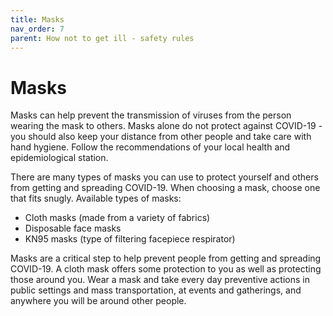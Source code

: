 ```yaml
---
title: Masks
nav_order: 7
parent: How not to get ill - safety rules
---
```


Masks
=====

Masks can help prevent the transmission of viruses from the person wearing the mask to others. Masks alone do not protect against COVID-19 - you should also keep your distance from other people and take care with hand hygiene. Follow the recommendations of your local health and epidemiological station.

There are many types of masks you can use to protect yourself and others from getting and spreading COVID-19. When choosing a mask, choose one that fits snugly. Available types of masks:

* Cloth masks (made from a variety of fabrics)
* Disposable face masks
* KN95 masks (type of filtering facepiece respirator)

Masks are a critical step to help prevent people from getting and spreading COVID-19. A cloth mask offers some protection to you as well as protecting those around you. Wear a mask and take every day preventive actions in public settings and mass transportation, at events and gatherings, and anywhere you will be around other people.
